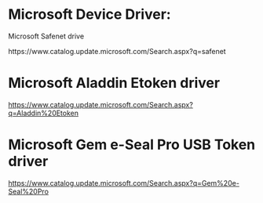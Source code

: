 # Microsoft Device Driver: 

<p style="margin-left:0px;text-align:justify;">Microsoft Safenet drive</p>
https://www.catalog.update.microsoft.com/Search.aspx?q=safenet

# Microsoft Aladdin Etoken driver 
https://www.catalog.update.microsoft.com/Search.aspx?q=Aladdin%20Etoken

# Microsoft Gem e-Seal Pro USB Token driver 
https://www.catalog.update.microsoft.com/Search.aspx?q=Gem%20e-Seal%20Pro


